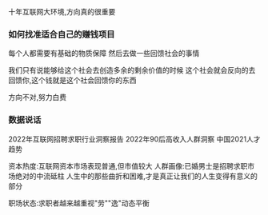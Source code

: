 
十年互联网大环境,方向真的很重要


### 如何找准适合自己的赚钱项目

每个人都需要有基础的物质保障
然后去做一些回馈社会的事情

我们只有说能够给这个社会去创造多余的剩余价值的时候
这个社会就会反向的去回馈你,这个钱就是这个社会回馈你的东西

方向不对,努力白费

### 数据说话

2022年互联网招聘求职行业洞察报告
2022年90后高收入人群洞察
中国2021人才趋势

资本热度:互联网资本市场表现普通,但市值较大
人群画像:已婚男士是招聘求职市场绝对的中流砥柱
人生中的那些曲折和困难,才是真正让我们的人生变得有意义的部分

职场状态:求职者越来越重视"劳""逸"动态平衡


 



